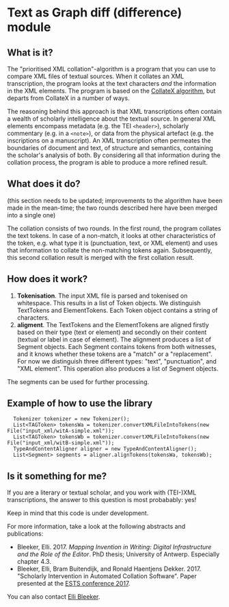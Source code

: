# Text as Graph diff (difference) module

## What is it?
The "prioritised XML collation"-algorithm is a program that you can use to compare XML files of textual sources. When it collates an XML transcription, the program looks at the text characters _and_ the information in the XML elements. The program is based on the [CollateX algorithm](https://github.com/interedition/collatex), but departs from CollateX in a number of ways.  

The reasoning behind this approach is that XML transcriptions often contain a wealth of scholarly intelligence about the textual source. In general XML elements encompass metadata (e.g. the TEI ```<header>```), scholarly commentary (e.g. in a ```<note>```), or data from the physical artefact (e.g. the inscriptions on a manuscript). An XML transcription often permeates the boundaries of document and text, of structure and semantics, containing the scholar's analysis of both. By considering all that information during the collation process, the program is able to produce a more refined result.
 
## What does it do? 

(this section needs to be updated; improvements to the algorithm have been made in the mean-time; the two rounds described here have been merged into a single one)

The collation consists of two rounds. In the first round, the program collates the text tokens. In case of a non-match, it looks at other characteristics of the token, e.g. what type it is (punctuation, text, or XML element) and uses that information to collate the non-matching tokens again. Subsequently, this second collation result is merged with the first collation result. 

## How does it work?

1. **Tokenisation**. The input XML file is parsed and tokenised on whitespace. This results in a list of Token objects. We distinguish TextTokens and ElementTokens. Each Token object contains a string of characters.
2. **aligment**. The TextTokens and the ElementTokens are aligned firstly based on their type (text or element) and secondly on their content (textual or label in case of element). The alignment produces a list of Segment objects. Each Segment contains tokens from both witnesses, and it knows whether these tokens are a "match" or a "replacement".
For now we distinguish three different types: "text", "punctuation", and "XML element". This operation also produces a list of Segment objects.

The segments can be used for further processing. 

## Example of how to use the library

      Tokenizer tokenizer = new Tokenizer();
      List<TAGToken> tokensWa = tokenizer.convertXMLFileIntoTokens(new File("input_xml/witA-simple.xml"));
      List<TAGToken> tokensWb = tokenizer.convertXMLFileIntoTokens(new File("input_xml/witB-simple.xml"));
      TypeAndContentAligner aligner = new TypeAndContentAligner();
      List<Segment> segments = aligner.alignTokens(tokensWa, tokensWb);


## Is it something for me?
If you are a literary or textual scholar, and you work with (TEI-)XML transcriptions, the answer to this question is most probabably: yes!  

Keep in mind that this code is under development.

For more information, take a look at the following abstracts and publications: 

- Bleeker, Elli. 2017. _Mapping Invention in Writing: Digital Infrastructure and the Role of the Editor_. PhD thesis; University of Antwerp. Especially chapter 4.3.
- Bleeker, Elli, Bram Buitendijk, and Ronald Haentjens Dekker. 2017. "Scholarly Intervention in Automated Collation Software". Paper presented at the [ESTS conference 2017](https://textualscholarship.eu/ests-2017/). 

You can also contact [Elli Bleeker](mailto:elli.bleeker@huygens.knaw.nl).